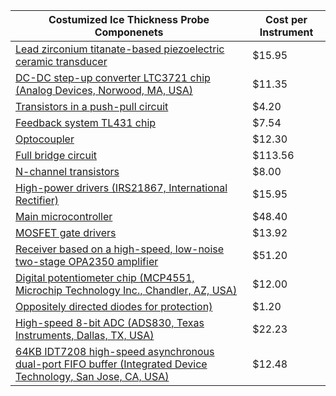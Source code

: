 | Costumized Ice Thickness Probe Componenets                                                                                                                                                                                                                                                                                                                                                                                                                                                                                                                                                                                                                                                              | Cost per Instrument |
|---------------------------------------------------------------------------------------------------------------------------------------------------------------------------------------------------------------------------------------------------------------------------------------------------------------------------------------------------------------------------------------------------------------------------------------------------------------------------------------------------------------------------------------------------------------------------------------------------------------------------------------------------------------------------------------------------------|---------------------|
| [Lead zirconium titanate-based piezoelectric ceramic transducer](https://www.steminc.com/PZT/en/piezo-disc-transducer-450-khz)                                                                                                                                                                                                                                                                                                                                                                                                                                                                                                                                                                          | $15.95              |
| [DC-DC step-up converter LTC3721 chip (Analog Devices, Norwood, MA, USA)](https://www.digikey.com/en/products/detail/analog-devices-inc./LTC1968CMS8%23TRPBF/8024610?utm_adgroup=&utm_source=google&utm_medium=cpc&utm_campaign=Pmax_Shopping_Boston%20Metro%20Category%20Awarness&utm_term=&utm_content=&utm_id=go_cmp-20837509568_adg-_ad-__dev-c_ext-_prd-8024610_sig-Cj0KCQiAh8OtBhCQARIsAIkWb6-jqLqJLhnRog10GK2N5Ul9nxcIYArcGyp9_lgqamsmMYpmnDdpFtcaAhl1EALw_wcB&gad_source=1&gclid=Cj0KCQiAh8OtBhCQARIsAIkWb6-jqLqJLhnRog10GK2N5Ul9nxcIYArcGyp9_lgqamsmMYpmnDdpFtcaAhl1EALw_wcB)                                                                                                                  | $11.35              |
| [Transistors in a push-pull circuit](https://www.digikey.com/en/products/detail/torex-semiconductor-ltd/XC6120C182NR-G/2138208)                                                                                                                                                                                                                                                                                                                                                                                                                                                                                                                                                                         | $4.20               |
| [Feedback system TL431 chip](https://www.digikey.com/en/products/detail/stmicroelectronics/TL431AIL3T/2672716?utm_adgroup=General&utm_source=google&utm_medium=cpc&utm_campaign=PMax%20Shopping_Product_Zombie%20SKUs&utm_term=&utm_content=General&utm_id=go_cmp-17815035045_adg-_ad-__dev-c_ext-_prd-2672716_sig-Cj0KCQiAh8OtBhCQARIsAIkWb69-QH4cJS4X3rBD28LPjX1Sw_C_L_lV5uRcFujD3dkXK6B1fUiyWwEaAp_NEALw_wcB&gad_source=1&gclid=Cj0KCQiAh8OtBhCQARIsAIkWb69-QH4cJS4X3rBD28LPjX1Sw_C_L_lV5uRcFujD3dkXK6B1fUiyWwEaAp_NEALw_wcB)                                                                                                                                                                        | $7.54               |
| [Optocoupler](https://www.mouser.com/ProductDetail/Vishay-Semiconductors/VOIH060AT?qs=ST9lo4GX8V1LpG8a0DQNJg%3D%3D&mgh=1)                                                                                                                                                                                                                                                                                                                                                                                                                                                                                                                                                                               | $12.30              |
| [Full bridge circuit](https://www.digikey.com/en/products/detail/nxp-usa-inc./KIT33887EKEVBE/2185293?utm_adgroup=&utm_source=google&utm_medium=cpc&utm_campaign=PMax%20Shopping_Product_Low%20ROAS%20Categories&utm_term=&utm_content=&utm_id=go_cmp-20243063506_adg-_ad-__dev-c_ext-_prd-2185293_sig-Cj0KCQiAh8OtBhCQARIsAIkWb68jB4ptEPhpOVg3o6ObQ50Z46T6hQr1-uBVaNi2HUTBgDJI2iqPzeYaAunaEALw_wcB&gad_source=1&gclid=Cj0KCQiAh8OtBhCQARIsAIkWb68jB4ptEPhpOVg3o6ObQ50Z46T6hQr1-uBVaNi2HUTBgDJI2iqPzeYaAunaEALw_wcB)                                                                                                                                                                                     | $113.56             |
| [N-channel transistors](https://www.digikey.com/en/products/detail/infineon-technologies/IRLB4132PBF/5270592?utm_adgroup=&utm_source=google&utm_medium=cpc&utm_campaign=PMax%20Shopping_Product_Medium%20ROAS%20Categories&utm_term=&utm_content=&utm_id=go_cmp-20223376311_adg-_ad-__dev-c_ext-_prd-5270592_sig-Cj0KCQiAh8OtBhCQARIsAIkWb694WczdIsf6cEpM0_kEszCxJoCsl9uhwLuquExP4e76MzK8Bq_dQUkaAuQ_EALw_wcB&gad_source=1&gclid=Cj0KCQiAh8OtBhCQARIsAIkWb694WczdIsf6cEpM0_kEszCxJoCsl9uhwLuquExP4e76MzK8Bq_dQUkaAuQ_EALw_wcB)                                                                                                                                                                          | $8.00               |
| [High-power drivers (IRS21867, International Rectifier)](https://www.mouser.com/ProductDetail/Infineon-Technologies/IRS2117STRPBF?qs=9%252BKlkBgLFf2%2F9HQV1aBW1Q%3D%3D&mgh=1&gad_source=1&gclid=Cj0KCQiAh8OtBhCQARIsAIkWb6_9_7bg8CcWAHGiskpYh3yGI9-RnuD6dL9pzngYHo05qPQkJM-iJ-8aAvOlEALw_wcB)                                                                                                                                                                                                                                                                                                                                                                                                          | $15.95              |
| [Main microcontroller](https://store.arduino.cc/products/arduino-due)                                                                                                                                                                                                                                                                                                                                                                                                                                                                                                                                                                                                                                   | $48.40              |
| [MOSFET gate drivers](https://www.digikey.com/en/products/detail/vishay-semiconductor-opto-division/VO3150A/2096253?utm_adgroup=&utm_source=google&utm_medium=cpc&utm_campaign=PMax%20Shopping_Product_Low%20ROAS%20Categories&utm_term=&utm_content=&utm_id=go_cmp-20243063506_adg-_ad-__dev-c_ext-_prd-2096253_sig-Cj0KCQiAh8OtBhCQARIsAIkWb68U8K2kinXFJg5ikAs4S5b3oAJ-lX-oqzElZh-hTZJNcVdFY0nLmY4aAjpJEALw_wcB&gad_source=1&gclid=Cj0KCQiAh8OtBhCQARIsAIkWb68U8K2kinXFJg5ikAs4S5b3oAJ-lX-oqzElZh-hTZJNcVdFY0nLmY4aAjpJEALw_wcB)                                                                                                                                                                      | $13.92              |
| [Receiver based on a high-speed, low-noise two-stage OPA2350 amplifier](https://www.mouser.com/c/semiconductors/amplifier-ics/high-speed-operational-amplifiers/?m=Texas%20Instruments&series=OPA2350)                                                                                                                                                                                                                                                                                                                                                                                                                                                                                                  | $51.20              |
| [Digital potentiometer chip (MCP4551, Microchip Technology Inc., Chandler, AZ, USA)](https://www.digikey.com/en/products/detail/microchip-technology/MCP4551-503E-MS/2059944?utm_adgroup=&utm_source=google&utm_medium=cpc&utm_campaign=PMax%20Supplier_Focus%20Supplier&utm_term=&utm_content=&utm_id=go_cmp-20243063242_adg-_ad-__dev-c_ext-_prd-_sig-Cj0KCQiAh8OtBhCQARIsAIkWb6_g0R_EgFVW7KTQOOC7-B-Qv0XHP5gHl8SFhWA2SqvQTGSzM_PohjMaAh-VEALw_wcB&gad_source=1&gclid=Cj0KCQiAh8OtBhCQARIsAIkWb6_g0R_EgFVW7KTQOOC7-B-Qv0XHP5gHl8SFhWA2SqvQTGSzM_PohjMaAh-VEALw_wcB) 																																  | $12.00              |
| [Oppositely directed diodes for protection)](https://www.digikey.com/en/products/detail/diodes-incorporated/1N4005-T/160607?utm_adgroup=&utm_source=google&utm_medium=cpc&utm_campaign=PMax%20Shopping_Product_Medium%20ROAS%20Categories&utm_term=&utm_content=&utm_id=go_cmp-20223376311_adg-_ad-__dev-c_ext-_prd-160607_sig-Cj0KCQiAh8OtBhCQARIsAIkWb6804bSIaqdZN5IpcMnUVOENO8aCcrr__g8ITazwmz9bDZaMR3AkOwkaArlrEALw_wcB&gad_source=1&gclid=Cj0KCQiAh8OtBhCQARIsAIkWb6804bSIaqdZN5IpcMnUVOENO8aCcrr__g8ITazwmz9bDZaMR3AkOwkaArlrEALw_wcB)                                                                                                                                                            | $1.20               |
| [High-speed 8-bit ADC (ADS830, Texas Instruments, Dallas, TX, USA)](https://www.digikey.com/en/products/detail/texas-instruments/ADS8330IBRSAT/1278886?utm_adgroup=&utm_source=google&utm_medium=cpc&utm_campaign=PMax%20Shopping_Product_Medium%20ROAS%20Categories&utm_term=&utm_content=&utm_id=go_cmp-20223376311_adg-_ad-__dev-c_ext-_prd-_sig-Cj0KCQiAh8OtBhCQARIsAIkWb6-i74Mkgo8YKUfl8oaoWB63s7Y5FcVRRltNvWf2OtOgtGOpoRjWA2IaAnVPEALw_wcB&gad_source=1&gclid=Cj0KCQiAh8OtBhCQARIsAIkWb6-i74Mkgo8YKUfl8oaoWB63s7Y5FcVRRltNvWf2OtOgtGOpoRjWA2IaAnVPEALw_wcB)                                                                                                                                       | $22.23              |
| [64KB IDT7208 high-speed asynchronous dual-port FIFO buffer (Integrated Device Technology, San Jose, CA, USA)](https://www.digikey.com/en/products/detail/renesas-electronics-corporation/7201LA12TPG/2014236?utm_adgroup=&utm_source=google&utm_medium=cpc&utm_campaign=PMax%20Shopping_Product_Medium%20ROAS%20Categories&utm_term=&utm_content=&utm_id=go_cmp-20223376311_adg-_ad-__dev-c_ext-_prd-2014236_sig-Cj0KCQiAh8OtBhCQARIsAIkWb6-QTtngwuMYyJPvKol2IELbAh7Qt6DBG0HaeNivoe-MpyoQVPhUeq8aAoHKEALw_wcB&gad_source=1&gclid=Cj0KCQiAh8OtBhCQARIsAIkWb6-QTtngwuMYyJPvKol2IELbAh7Qt6DBG0HaeNivoe-MpyoQVPhUeq8aAoHKEALw_wcB)                                                                         | $12.48              | 